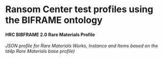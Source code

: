 # Ransom Center test profiles using the BIFRAME ontology

#### HRC BIBFRAME 2.0 Rare Materials Profile
*JSON profile for Rare Materials Works, Instance and Items based on the ld4p Rare Materials base profile)*


